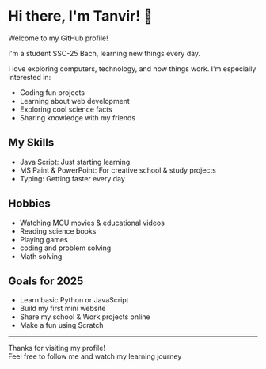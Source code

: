 # Hi there, I'm Tanvir! 👋

Welcome to my GitHub profile!

I'm a student SSC-25 Bach, learning new things every day.

I love exploring computers, technology, and how things work. I'm especially interested in:
- Coding fun projects
- Learning about web development
- Exploring cool science facts
- Sharing knowledge with my friends

## My Skills
- Java Script: Just starting learning
- MS Paint & PowerPoint: For creative school & study projects
- Typing: Getting faster every day

## Hobbies
- Watching MCU movies & educational videos
- Reading science books
- Playing games
- coding and problem solving
- Math solving

## Goals for 2025
- Learn basic Python or JavaScript
- Build my first mini website
- Share my school & Work projects online
- Make a fun using Scratch

---

Thanks for visiting my profile!  
Feel free to follow me and watch my learning journey
